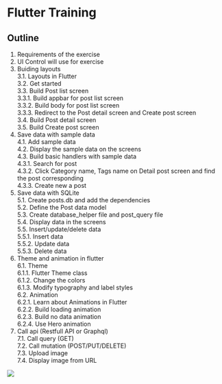 # Flutter Training 

## Outline				
1. Requirements of the exercise					
2. UI Control will use for exercise					
3. Buiding layouts					
	3.1. Layouts in Flutter				
	3.2. Get started				
	3.3. Build Post list screen				
		3.3.1. Build appbar for post list screen			
		3.3.2. Build body for post list screen			
		3.3.3. Redirect to the Post detail screen and Create post screen			
	3.4. Build Post detail screen				
	3.5. Build Create post screen				
4. Save data with sample data					
	4.1. Add sample data				
	4.2. Display the sample data on the screens				
	4.3. Build basic handlers with sample data				
		4.3.1. Search for post			
		4.3.2. Click Category name, Tags name on Detail post screen and find the post corresponding			
		4.3.3. Create new a post			
5. Save data with SQLite					
	5.1. Create posts.db and add the dependencies				
	5.2. Define the Post data model				
	5.3. Create database_helper file and post_query file				
	5.4. Display data in the screens				
	5.5. Insert/update/delete data				
		5.5.1. Insert data			
		5.5.2. Update data			
		5.5.3. Delete data			
6. Theme and animation in flutter					
	6.1. Theme				
		6.1.1. Flutter Theme class			
		6.1.2. Change the colors			
		6.1.3. Modify typography and label styles			
	6.2. Animation				
		6.2.1. Learn about Animations in Flutter			
		6.2.2. Build loading animation			
		6.2.3. Build no data animation			
		6.2.4. Use Hero animation			
7. Call api (Restfull API or Graphql)					
	7.1. Call query (GET)				
	7.2. Call mutation (POST/PUT/DELETE)				
	7.3. Upload image				
	7.4. Display image from URL				

![](art/image.gif)
